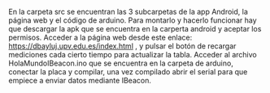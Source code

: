 En la carpeta src se encuentran las 3 subcarpetas de la app Android, la página web y el código de arduino.
Para montarlo y hacerlo funcionar hay que descargar la apk que se encuentra en la carperta android y aceptar los permisos.
Acceder a la página web desde este enlace: https://dbayluj.upv.edu.es/index.html , y pulsar el botón de recargar mediciones cada cierto tiempo para actualizar la tabla.
Acceder al archivo HolaMundoIBeacon.ino que se encuentra en la carpeta de arduino, conectar la placa y compilar, una vez compilado abrir el serial para que empiece a enviar datos mediante IBeacon.